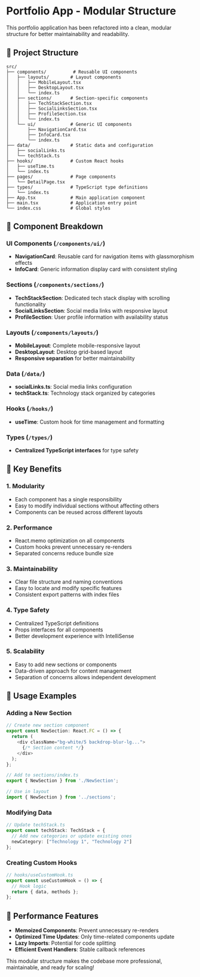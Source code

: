 # Portfolio App - Modular Structure

This portfolio application has been refactored into a clean, modular structure for better maintainability and readability.

## 📁 Project Structure

```
src/
├── components/          # Reusable UI components
│   ├── layouts/        # Layout components
│   │   ├── MobileLayout.tsx
│   │   ├── DesktopLayout.tsx
│   │   └── index.ts
│   ├── sections/       # Section-specific components
│   │   ├── TechStackSection.tsx
│   │   ├── SocialLinksSection.tsx
│   │   ├── ProfileSection.tsx
│   │   └── index.ts
│   └── ui/             # Generic UI components
│       ├── NavigationCard.tsx
│       ├── InfoCard.tsx
│       └── index.ts
├── data/               # Static data and configuration
│   ├── socialLinks.ts
│   └── techStack.ts
├── hooks/              # Custom React hooks
│   ├── useTime.ts
│   └── index.ts
├── pages/              # Page components
│   └── DetailPage.tsx
├── types/              # TypeScript type definitions
│   └── index.ts
├── App.tsx             # Main application component
├── main.tsx            # Application entry point
└── index.css           # Global styles
```

## 🧩 Component Breakdown

### UI Components (`/components/ui/`)
- **NavigationCard**: Reusable card for navigation items with glassmorphism effects
- **InfoCard**: Generic information display card with consistent styling

### Sections (`/components/sections/`)
- **TechStackSection**: Dedicated tech stack display with scrolling functionality
- **SocialLinksSection**: Social media links with responsive layout
- **ProfileSection**: User profile information with availability status

### Layouts (`/components/layouts/`)
- **MobileLayout**: Complete mobile-responsive layout
- **DesktopLayout**: Desktop grid-based layout
- **Responsive separation** for better maintainability

### Data (`/data/`)
- **socialLinks.ts**: Social media links configuration
- **techStack.ts**: Technology stack organized by categories

### Hooks (`/hooks/`)
- **useTime**: Custom hook for time management and formatting

### Types (`/types/`)
- **Centralized TypeScript interfaces** for type safety

## 🎯 Key Benefits

### 1. **Modularity**
- Each component has a single responsibility
- Easy to modify individual sections without affecting others
- Components can be reused across different layouts

### 2. **Performance**
- React.memo optimization on all components
- Custom hooks prevent unnecessary re-renders
- Separated concerns reduce bundle size

### 3. **Maintainability**
- Clear file structure and naming conventions
- Easy to locate and modify specific features
- Consistent export patterns with index files

### 4. **Type Safety**
- Centralized TypeScript definitions
- Props interfaces for all components
- Better development experience with IntelliSense

### 5. **Scalability**
- Easy to add new sections or components
- Data-driven approach for content management
- Separation of concerns allows independent development

## 🔧 Usage Examples

### Adding a New Section
```typescript
// Create new section component
export const NewSection: React.FC = () => {
  return (
    <div className="bg-white/5 backdrop-blur-lg...">
      {/* Section content */}
    </div>
  );
};

// Add to sections/index.ts
export { NewSection } from './NewSection';

// Use in layout
import { NewSection } from '../sections';
```

### Modifying Data
```typescript
// Update techStack.ts
export const techStack: TechStack = {
  // Add new categories or update existing ones
  newCategory: ["Technology 1", "Technology 2"]
};
```

### Creating Custom Hooks
```typescript
// hooks/useCustomHook.ts
export const useCustomHook = () => {
  // Hook logic
  return { data, methods };
};
```

## 🚀 Performance Features

- **Memoized Components**: Prevent unnecessary re-renders
- **Optimized Time Updates**: Only time-related components update
- **Lazy Imports**: Potential for code splitting
- **Efficient Event Handlers**: Stable callback references

This modular structure makes the codebase more professional, maintainable, and ready for scaling! 